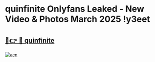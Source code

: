 # quinfinite Onlyfans Leaked - New Video & Photos March 2025 !y3eet

# <h2><a href="https://abnhvr.iuczelnia.edu.pl?title=quinfinite&ref=y3eet">🔗👉 🔴 quinfinite</a></h2>

[![acn](https://github.com/user-attachments/assets/0f9c940e-d8b0-45ae-aac7-cd30a18b3e1c)](https://abnhvr.iuczelnia.edu.pl?title=quinfinite&ref=y3eet)

